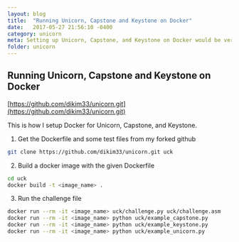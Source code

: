 ```yaml
---
layout: blog
title:  "Running Unicorn, Capstone and Keystone on Docker"
date:   2017-05-27 21:56:10 -0400
category: unicorn
meta: Setting up Unicorn, Capstone, and Keystone on Docker would be very useful.
folder: unicorn
---
```

## Running Unicorn, Capstone and Keystone on Docker

[https://github.com/dikim33/unicorn.git](https://github.com/dikim33/unicorn.git)

This is how I setup Docker for Unicorn, Capstone, and Keystone.
1. Get the Dockerfile and some test files from my forked github
```bash
git clone https://github.com/dikim33/unicorn.git uck 
``` 
2. Build a docker image with the given Dockerfile
```bash
cd uck
docker build -t <image_name> .
```
3. Run the challenge file
```bash
docker run --rm -it <image_name> uck/challenge.py uck/challenge.asm
docker run --rm -it <image_name> python uck/example_capstone.py
docker run --rm -it <image_name> python uck/example_keystone.py
docker run --rm -it <image_name> python uck/example_unicorn.py
```
